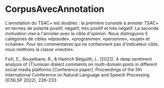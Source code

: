 # CorpusAvecAnnotation
L'annotation du TSAC+ est doubles : la première consiste à annoter TSAC+ en termes de polarité positif, négatif, très positif et très négatif. La seconde motivation vise à l'annoter avec la cible d'opinion. Nous distinguons 5 catégories de cibles «épisode», «programme», «personne», «sujet» et «chaîne». Pour les commentaires qui ne contiennent pas d'indicateur cible, nous mettrons la classe «neutre».


Fsih, E., Boujelbane, R., & Hadrich Belguith, L. (2022). A deep sentiment analysis of {T}unisian dialect comments on multi-domain posts in different social media platforms [Conference paper]. Proceedings of the 5th International Conference on Natural Language and Speech Processing (ICNLSP 2022), 226–233
